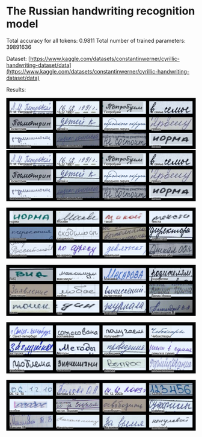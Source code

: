 # The Russian handwriting recognition model

Total accuracy for all tokens: 0.9811
Total number of trained parameters: 39891636  

Dataset: [https://www.kaggle.com/datasets/constantinwerner/cyrillic-handwriting-dataset/data](https://www.kaggle.com/datasets/constantinwerner/cyrillic-handwriting-dataset/data)  

Results:  

![Results:](./batch_predictions/batch_2.png)  
![](./batch_predictions/batch_2.png)  

![](./batch_predictions/batch_3.png)  

![](./batch_predictions/batch_4.png)  

![](./batch_predictions/batch_5.png)  

![](./batch_predictions/batch_6.png)  
